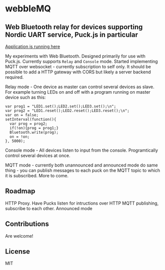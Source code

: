 # webbleMQ
## Web Bluetooth relay for devices supporting Nordic UART service, Puck.js in particular

[Application is running here](https://olliephillips.github.io/webbleMQ/)

My experiments with Web Bluetooth. Designed primarily for use with Puck.js. Currently supports `Relay` and `Console` mode.
Started implementing MQTT over websocket - currently subscription to self only.
It should be possible to add a HTTP gateway with CORS but likely a server backend required.

Relay mode - One device as master can control several devices as slave. For example turning LEDs on and off with a program running on master device such as this:

```
var prog1 = "LED1.set();LED2.set();LED3.set();\n";
var prog2 = "LED1.reset();LED2.reset();LED3.reset();\n";
var on = false;
setInterval(function(){
  var prog = prog2;
  if(!on){prog = prog1;}
  Bluetooth.write(prog);
  on = !on;
}, 5000);
```

Console mode - All devices listen to input from the console. Programtically control several devices at once.

MQTT mode - currently both unannounced and announced mode do same thing - you can publish messages to each puck on the MQTT topic to which it is subscribed. More to come.

## Roadmap
HTTP Proxy. Have Pucks listen for intructions over HTTP
MQTT publishing, subscribe to each other. Announced mode

## Contributions
Are welcome!

## License 
MIT

